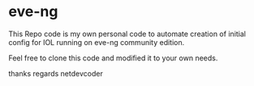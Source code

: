 # eve-ng

This Repo code is my own personal code to automate creation of initial config for IOL running on eve-ng community edition.

Feel free to clone this code and modified it to your own needs.

thanks
regards
netdevcoder
